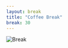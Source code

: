```yaml
---
layout: break
title: "Coffee Break"
break: 30
---
```


![Break](https://www.google.com/url?sa=i&url=https%3A%2F%2Fwww.sarahtownsendeditorial.co.uk%2F2018%2F08%2Fbrake-vs-break-spelling-tips%2F&psig=AOvVaw3qF3KFiqQi1j2njo0t4aN9&ust=1704978819414000&source=images&cd=vfe&opi=89978449&ved=0CBIQjRxqFwoTCNCd1qPz0oMDFQAAAAAdAAAAABAD)
